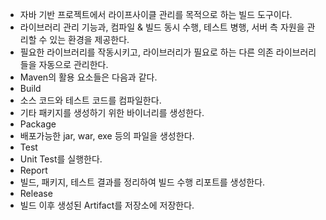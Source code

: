 - 자바 기반 프로젝트에서 라이프사이클 관리를 목적으로 하는 빌드 도구이다.
- 라이브러리 관리 기능과, 컴파일 & 빌드 동시 수행, 테스트 병행, 서버 측 자원을 관리할 수 있는 환경을 제공한다.
- 필요한 라이브러리를 작동시키고, 라이브러리가 필요로 하는 다른 의존 라이브러리들을 자동으로 관리한다.
- Maven의 활용 요소들은 다음과 같다.
- Build
- 소스 코드와 테스트 코드를 컴파일한다.
- 기타 패키지를 생성하기 위한 바이너리를 생성한다.
- Package
- 배포가능한 jar, war, exe 등의 파일을 생성한다.
- Test
- Unit Test를 실행한다.
- Report
- 빌드, 패키지, 테스트 결과를 정리하여 빌드 수행 리포트를 생성한다.
- Release
- 빌드 이후 생성된 Artifact를 저장소에 저장한다. 
